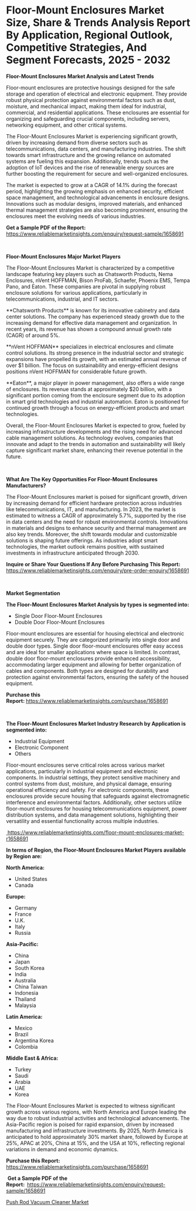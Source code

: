 <p><h1>Floor-Mount Enclosures Market Size, Share & Trends Analysis Report By Application, Regional Outlook, Competitive Strategies, And Segment Forecasts, 2025 - 2032</h1></p><p><strong>Floor-Mount Enclosures Market Analysis and Latest Trends</strong></p>
<p><p>Floor-mount enclosures are protective housings designed for the safe storage and operation of electrical and electronic equipment. They provide robust physical protection against environmental factors such as dust, moisture, and mechanical impact, making them ideal for industrial, commercial, and residential applications. These enclosures are essential for organizing and safeguarding crucial components, including servers, networking equipment, and other critical systems.</p><p>The Floor-Mount Enclosures Market is experiencing significant growth, driven by increasing demand from diverse sectors such as telecommunications, data centers, and manufacturing industries. The shift towards smart infrastructure and the growing reliance on automated systems are fueling this expansion. Additionally, trends such as the adoption of IoT devices and the rise of renewable energy sources are further boosting the requirement for secure and well-organized enclosures.</p><p>The market is expected to grow at a CAGR of 14.1% during the forecast period, highlighting the growing emphasis on enhanced security, efficient space management, and technological advancements in enclosure designs. Innovations such as modular designs, improved materials, and enhanced thermal management strategies are also becoming prominent, ensuring the enclosures meet the evolving needs of various industries.</p></p>
<p><strong>Get a Sample PDF of the Report:&nbsp;</strong> <a href="https://www.reliablemarketinsights.com/enquiry/request-sample/1658691?utm_campaign=2179&utm_medium=2&utm_source=Github&utm_content=ia&utm_term=23032025&utm_id=floor-mount-enclosures">https://www.reliablemarketinsights.com/enquiry/request-sample/1658691</a></p>
<p>&nbsp;</p>
<p><strong>Floor-Mount Enclosures Major Market Players</strong></p>
<p><p>The Floor-Mount Enclosures Market is characterized by a competitive landscape featuring key players such as Chatsworth Products, Nema Enclosures, nVent HOFFMAN, Bison ProFab, Schaefer, Phoenix EMS, Tempa Pano, and Eaton. These companies are pivotal in supplying robust enclosure solutions for various applications, particularly in telecommunications, industrial, and IT sectors.</p><p>**Chatsworth Products** is known for its innovative cabinetry and data center solutions. The company has experienced steady growth due to the increasing demand for effective data management and organization. In recent years, its revenue has shown a compound annual growth rate (CAGR) of around 5%.</p><p>**nVent HOFFMAN** specializes in electrical enclosures and climate control solutions. Its strong presence in the industrial sector and strategic expansions have propelled its growth, with an estimated annual revenue of over $1 billion. The focus on sustainability and energy-efficient designs positions nVent HOFFMAN for considerable future growth.</p><p>**Eaton**, a major player in power management, also offers a wide range of enclosures. Its revenue stands at approximately $20 billion, with a significant portion coming from the enclosure segment due to its adoption in smart grid technologies and industrial automation. Eaton is positioned for continued growth through a focus on energy-efficient products and smart technologies.</p><p>Overall, the Floor-Mount Enclosures Market is expected to grow, fueled by increasing infrastructure developments and the rising need for advanced cable management solutions. As technology evolves, companies that innovate and adapt to the trends in automation and sustainability will likely capture significant market share, enhancing their revenue potential in the future.</p></p>
<p>&nbsp;</p>
<p><strong>What Are The Key Opportunities For Floor-Mount Enclosures Manufacturers?</strong></p>
<p><p>The Floor-Mount Enclosures market is poised for significant growth, driven by increasing demand for efficient hardware protection across industries like telecommunications, IT, and manufacturing. In 2023, the market is estimated to witness a CAGR of approximately 5.7%, supported by the rise in data centers and the need for robust environmental controls. Innovations in materials and designs to enhance security and thermal management are also key trends. Moreover, the shift towards modular and customizable solutions is shaping future offerings. As industries adopt smart technologies, the market outlook remains positive, with sustained investments in infrastructure anticipated through 2030.</p></p>
<p><strong>Inquire or Share Your Questions If Any Before Purchasing This Report:</strong> <a href="https://www.reliablemarketinsights.com/enquiry/pre-order-enquiry/1658691?utm_campaign=2179&utm_medium=2&utm_source=Github&utm_content=ia&utm_term=23032025&utm_id=floor-mount-enclosures">https://www.reliablemarketinsights.com/enquiry/pre-order-enquiry/1658691</a></p>
<p>&nbsp;</p>
<p><strong>Market Segmentation</strong></p>
<p><strong>The Floor-Mount Enclosures Market Analysis by types is segmented into:</strong></p>
<p><ul><li>Single Door Floor-Mount Enclosures</li><li>Double Door Floor-Mount Enclosures</li></ul></p>
<p><p>Floor-mount enclosures are essential for housing electrical and electronic equipment securely. They are categorized primarily into single door and double door types. Single door floor-mount enclosures offer easy access and are ideal for smaller applications where space is limited. In contrast, double door floor-mount enclosures provide enhanced accessibility, accommodating larger equipment and allowing for better organization of cables and components. Both types are designed for durability and protection against environmental factors, ensuring the safety of the housed equipment.</p></p>
<p><strong>Purchase this Report:&nbsp;</strong><a href="https://www.reliablemarketinsights.com/purchase/1658691?utm_campaign=2179&utm_medium=2&utm_source=Github&utm_content=ia&utm_term=23032025&utm_id=floor-mount-enclosures">https://www.reliablemarketinsights.com/purchase/1658691</a></p>
<p>&nbsp;</p>
<p><strong>The Floor-Mount Enclosures Market Industry Research by Application is segmented into:</strong></p>
<p><ul><li>Industrial Equipment</li><li>Electronic Component</li><li>Others</li></ul></p>
<p><p>Floor-mount enclosures serve critical roles across various market applications, particularly in industrial equipment and electronic components. In industrial settings, they protect sensitive machinery and control systems from dust, moisture, and physical damage, ensuring operational efficiency and safety. For electronic components, these enclosures provide secure housing that safeguards against electromagnetic interference and environmental factors. Additionally, other sectors utilize floor-mount enclosures for housing telecommunications equipment, power distribution systems, and data management solutions, highlighting their versatility and essential functionality across multiple industries.</p></p>
<p><a href="https://www.reliablemarketinsights.com/floor-mount-enclosures-market-r1658691?utm_campaign=2179&utm_medium=2&utm_source=Github&utm_content=ia&utm_term=23032025&utm_id=floor-mount-enclosures">&nbsp;https://www.reliablemarketinsights.com/floor-mount-enclosures-market-r1658691</a></p>
<p><strong>In terms of Region, the Floor-Mount Enclosures Market Players available by Region are:</strong></p>
<p>
    <p> <strong> North America: </strong>
        <ul>
            <li>United States</li>
            <li>Canada</li>
        </ul>
        </p> 
    <p> <strong> Europe: </strong>
        <ul>
            <li>Germany</li>
            <li>France</li>
            <li>U.K.</li>
            <li>Italy</li>
            <li>Russia</li>
        </ul>
        </p> 
    <p> <strong> Asia-Pacific: </strong>
        <ul>
            <li>China</li>
            <li>Japan</li>
            <li>South Korea</li>
            <li>India</li>
            <li>Australia</li>
            <li>China Taiwan</li>
            <li>Indonesia</li>
            <li>Thailand</li>
            <li>Malaysia</li>
        </ul>
        </p> 
    <p> <strong> Latin America: </strong>
        <ul>
            <li>Mexico</li>
            <li>Brazil</li>
            <li>Argentina Korea</li>
            <li>Colombia</li>
        </ul>
        </p> 
    <p> <strong> Middle East & Africa: </strong>
        <ul>
            <li>Turkey</li>
            <li>Saudi</li>
            <li>Arabia</li>
            <li>UAE</li>
            <li>Korea</li>
        </ul>
    </p>
    </p>
<p><p>The Floor-Mount Enclosures Market is expected to witness significant growth across various regions, with North America and Europe leading the way due to robust industrial activities and technological advancements. The Asia-Pacific region is poised for rapid expansion, driven by increased manufacturing and infrastructure investments. By 2025, North America is anticipated to hold approximately 30% market share, followed by Europe at 25%, APAC at 20%, China at 15%, and the USA at 10%, reflecting regional variations in demand and economic dynamics.</p></p>
<p><strong>Purchase this Report: </strong><a href="https://www.reliablemarketinsights.com/purchase/1658691?utm_campaign=2179&utm_medium=2&utm_source=Github&utm_content=ia&utm_term=23032025&utm_id=floor-mount-enclosures">https://www.reliablemarketinsights.com/purchase/1658691</a></p>
<p>&nbsp;<strong>Get a Sample PDF of the Report:&nbsp;&nbsp;</strong><a href="https://www.reliablemarketinsights.com/enquiry/request-sample/1658691?utm_campaign=2179&utm_medium=2&utm_source=Github&utm_content=ia&utm_term=23032025&utm_id=floor-mount-enclosures">https://www.reliablemarketinsights.com/enquiry/request-sample/1658691</a></p>
<p><strong></strong></p>
<p><p><a href="https://github.com/gerdabatiskzv9/Market-Research-Report-List-1/blob/main/push-rod-vacuum-cleaner-market.md?utm_campaign=2179&utm_medium=2&utm_source=Github&utm_content=ia&utm_term=23032025&utm_id=floor-mount-enclosures">Push Rod Vacuum Cleaner Market</a></p></p>
